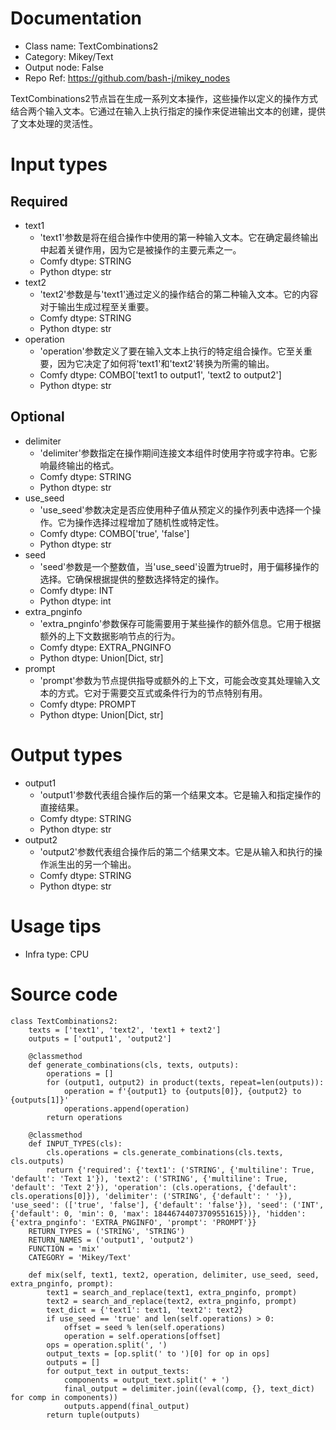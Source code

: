 # Documentation
- Class name: TextCombinations2
- Category: Mikey/Text
- Output node: False
- Repo Ref: https://github.com/bash-j/mikey_nodes

TextCombinations2节点旨在生成一系列文本操作，这些操作以定义的操作方式结合两个输入文本。它通过在输入上执行指定的操作来促进输出文本的创建，提供了文本处理的灵活性。

# Input types
## Required
- text1
    - 'text1'参数是将在组合操作中使用的第一种输入文本。它在确定最终输出中起着关键作用，因为它是被操作的主要元素之一。
    - Comfy dtype: STRING
    - Python dtype: str
- text2
    - 'text2'参数是与'text1'通过定义的操作结合的第二种输入文本。它的内容对于输出生成过程至关重要。
    - Comfy dtype: STRING
    - Python dtype: str
- operation
    - 'operation'参数定义了要在输入文本上执行的特定组合操作。它至关重要，因为它决定了如何将'text1'和'text2'转换为所需的输出。
    - Comfy dtype: COMBO['text1 to output1', 'text2 to output2']
    - Python dtype: str
## Optional
- delimiter
    - 'delimiter'参数指定在操作期间连接文本组件时使用字符或字符串。它影响最终输出的格式。
    - Comfy dtype: STRING
    - Python dtype: str
- use_seed
    - 'use_seed'参数决定是否应使用种子值从预定义的操作列表中选择一个操作。它为操作选择过程增加了随机性或特定性。
    - Comfy dtype: COMBO['true', 'false']
    - Python dtype: str
- seed
    - 'seed'参数是一个整数值，当'use_seed'设置为true时，用于偏移操作的选择。它确保根据提供的整数选择特定的操作。
    - Comfy dtype: INT
    - Python dtype: int
- extra_pnginfo
    - 'extra_pnginfo'参数保存可能需要用于某些操作的额外信息。它用于根据额外的上下文数据影响节点的行为。
    - Comfy dtype: EXTRA_PNGINFO
    - Python dtype: Union[Dict, str]
- prompt
    - 'prompt'参数为节点提供指导或额外的上下文，可能会改变其处理输入文本的方式。它对于需要交互式或条件行为的节点特别有用。
    - Comfy dtype: PROMPT
    - Python dtype: Union[Dict, str]

# Output types
- output1
    - 'output1'参数代表组合操作后的第一个结果文本。它是输入和指定操作的直接结果。
    - Comfy dtype: STRING
    - Python dtype: str
- output2
    - 'output2'参数代表组合操作后的第二个结果文本。它是从输入和执行的操作派生出的另一个输出。
    - Comfy dtype: STRING
    - Python dtype: str

# Usage tips
- Infra type: CPU

# Source code
```
class TextCombinations2:
    texts = ['text1', 'text2', 'text1 + text2']
    outputs = ['output1', 'output2']

    @classmethod
    def generate_combinations(cls, texts, outputs):
        operations = []
        for (output1, output2) in product(texts, repeat=len(outputs)):
            operation = f'{output1} to {outputs[0]}, {output2} to {outputs[1]}'
            operations.append(operation)
        return operations

    @classmethod
    def INPUT_TYPES(cls):
        cls.operations = cls.generate_combinations(cls.texts, cls.outputs)
        return {'required': {'text1': ('STRING', {'multiline': True, 'default': 'Text 1'}), 'text2': ('STRING', {'multiline': True, 'default': 'Text 2'}), 'operation': (cls.operations, {'default': cls.operations[0]}), 'delimiter': ('STRING', {'default': ' '}), 'use_seed': (['true', 'false'], {'default': 'false'}), 'seed': ('INT', {'default': 0, 'min': 0, 'max': 18446744073709551615})}, 'hidden': {'extra_pnginfo': 'EXTRA_PNGINFO', 'prompt': 'PROMPT'}}
    RETURN_TYPES = ('STRING', 'STRING')
    RETURN_NAMES = ('output1', 'output2')
    FUNCTION = 'mix'
    CATEGORY = 'Mikey/Text'

    def mix(self, text1, text2, operation, delimiter, use_seed, seed, extra_pnginfo, prompt):
        text1 = search_and_replace(text1, extra_pnginfo, prompt)
        text2 = search_and_replace(text2, extra_pnginfo, prompt)
        text_dict = {'text1': text1, 'text2': text2}
        if use_seed == 'true' and len(self.operations) > 0:
            offset = seed % len(self.operations)
            operation = self.operations[offset]
        ops = operation.split(', ')
        output_texts = [op.split(' to ')[0] for op in ops]
        outputs = []
        for output_text in output_texts:
            components = output_text.split(' + ')
            final_output = delimiter.join((eval(comp, {}, text_dict) for comp in components))
            outputs.append(final_output)
        return tuple(outputs)
```